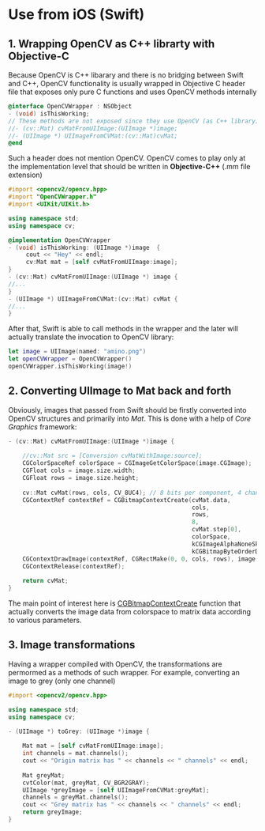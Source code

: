 # Use from iOS (Swift)

## 1. Wrapping OpenCV as C++ librarty with Objective-C

Because OpenCV is C++ libarary and there is no bridging between Swift and C++, OpenCV functionality is usually wrapped in Objective C header file that exposes only pure C functions and uses OpenCV methods internally
``` Objective-C
@interface OpenCVWrapper : NSObject
- (void) isThisWorking;
// These methods are not exposed since they use OpenCV (as C++ library)
//- (cv::Mat) cvMatFromUIImage:(UIImage *)image;
//- (UIImage *) UIImageFromCVMat:(cv::Mat)cvMat;
@end
```
Such a header does not mention OpenCV. OpenCV comes to play only at the implementation level that should be written in **Objective-C++** (.mm file extension)
``` Objective-C++
#import <opencv2/opencv.hpp>
#import "OpenCVWrapper.h"
#import <UIKit/UIKit.h>

using namespace std;
using namespace cv;

@implementation OpenCVWrapper
- (void) isThisWorking: (UIImage *)image  {
     cout << "Hey" << endl;
     cv:Mat mat = [self cvMatFromUIImage:image];
}
- (cv::Mat) cvMatFromUIImage:(UIImage *) image {
//...
}
- (UIImage *) UIImageFromCVMat:(cv::Mat) cvMat {
//...
}
```
After that, Swift is able to call methods in the wrapper and the later will actually translate the invocation to OpenCV library:
``` Swift
let image = UIImage(named: "amino.png")
let openCVWrapper = OpenCVWrapper()
openCVWrapper.isThisWorking(image!)
```

## 2. Converting UIImage to Mat back and forth

Obviously, images that passed from Swift should be firstly converted into OpenCV structures and primarily into *Mat*. This is done with a help of *Core Graphics* framework:
``` Objective-C++
- (cv::Mat) cvMatFromUIImage:(UIImage *)image {
    
    //cv::Mat src = [Conversion cvMatWithImage:source];
    CGColorSpaceRef colorSpace = CGImageGetColorSpace(image.CGImage);
    CGFloat cols = image.size.width;
    CGFloat rows = image.size.height;
    
    cv::Mat cvMat(rows, cols, CV_8UC4); // 8 bits per component, 4 channels (color channels + alpha)
    CGContextRef contextRef = CGBitmapContextCreate(cvMat.data,                 // Pointer to  data
                                                    cols,                       // Width of bitmap
                                                    rows,                       // Height of bitmap
                                                    8,                          // Bits per component
                                                    cvMat.step[0],              // Bytes per row
                                                    colorSpace,                 // Colorspace
                                                    kCGImageAlphaNoneSkipLast |
                                                    kCGBitmapByteOrderDefault); // Bitmap info flags
    CGContextDrawImage(contextRef, CGRectMake(0, 0, cols, rows), image.CGImage);
    CGContextRelease(contextRef);
    
    return cvMat;
}
```
The main point of interest here is [CGBitmapContextCreate](https://developer.apple.com/documentation/coregraphics/1455939-cgbitmapcontextcreate?language=objc) function that actually converts the image data from colorspace to matrix data according to various parameters.

## 3. Image transformations

Having a wrapper compiled with OpenCV, the transformations are permormed as a methods of such wrapper. For example, converting an image to grey (only one channel)
``` Objective-C++
#import <opencv2/opencv.hpp>

using namespace std;
using namespace cv;

- (UIImage *) toGrey: (UIImage *)image {
    
    Mat mat = [self cvMatFromUIImage:image];
    int channels = mat.channels();
    cout << "Origin matrix has " << channels << " channels" << endl;
    
    Mat greyMat;
    cvtColor(mat, greyMat, CV_BGR2GRAY);
    UIImage *greyImage = [self UIImageFromCVMat:greyMat];
    channels = greyMat.channels();
    cout << "Grey matrix has " << channels << " channels" << endl;
    return greyImage;
}
```
